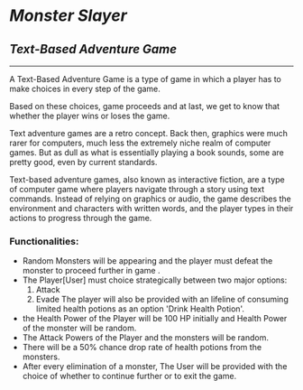 # _Monster Slayer_ 

## *Text-Based Adventure Game*
--------------------------------
A Text-Based Adventure Game is a type of game in which a player has to make choices in every step of the game.

Based on these choices, game proceeds and at last, we get to know that whether the player wins or loses the game.

Text adventure games are a retro concept. Back then, graphics were much rarer for computers, much less the extremely niche realm of computer games. But as dull as what is essentially playing a book sounds, some are pretty good, even by current standards.

Text-based adventure games, also known as interactive fiction, are a type of computer game where players navigate through a story using text commands. Instead of relying on graphics or audio, the game describes the environment and characters with written words, and the player types in their actions to progress through the game. 

### Functionalities:

* Random Monsters will be appearing and the player must defeat the monster to proceed further in game .
* The Player[User] must choice strategically between two major options:
    1. Attack
    2. Evade 
The player will also be provided with an lifeline of consuming limited health potions as an option 'Drink Health Potion'.
* the Health Power of the Player will be 100 HP initially and Health Power of the monster will be random. 
* The Attack Powers of the Player and the monsters will be random.
* There will be a 50% chance drop rate of health potions from the monsters.
* After every elimination of a monster, The User will be provided with the choice of whether to continue further or to exit the game.